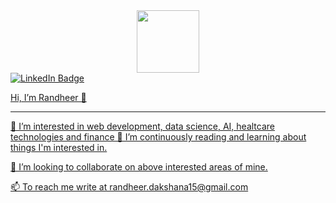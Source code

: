 <div id="header" align="center">
  <img src="[https://media.giphy.com/media/M9gbBd9nbDrOTu1Mqx/giphy.gif](https://media.giphy.com/media/dMLmQfCO7lCA2gX3tw/giphy.gif)" width="100"/>
</div>

<div id="badges">
  <a href="your-linkedin-URL">
    <img src="[https://img.shields.io/badge/LinkedIn-blue?style=for-the-badge&logo=linkedin&logoColor=white](https://www.linkedin.com/in/randheer-kumar-gautam-804908120/)" alt="LinkedIn Badge"/>
</div>

<p style = "align:center">Hi, I’m Randheer  👋  </p>
<hr>
<p> 👀 I’m interested in web development, data science, AI, healtcare technologies and finance </p?
<p> 🌱 I’m continuously reading and learning about things I'm interested in. </p>
<p> 💞️ I’m looking to collaborate on above interested areas of mine. </p>
<p> 📫 To reach me write at randheer.dakshana15@gmail.com </p>

<!-- # [![Randheer GitHub stats](https://github-readme-stats.vercel.app/api?username=Krandheer&count_private=true&show_icons=true&theme=dark)](https://github.com/Krandheer/github-readme-stats)
# [![Top Langs](https://github-readme-stats.vercel.app/api/top-langs/?username=Krandheer&count_private=true&langs_count=10&layout=compact)](https://github.com/Krandheer/github-readme-stats) -->
<!-- # [![willianrod's wakatime stats](https://github-readme-stats.vercel.app/api/wakatime?username=Krandheer)](https://github.com/Krandheer/github-readme-stats) -->
<!---
Krandheer/Krandheer is a ✨ special ✨ repository because its `README.md` (this file) appears on your GitHub profile.
You can click the Preview link to take a look at your changes.
--->
